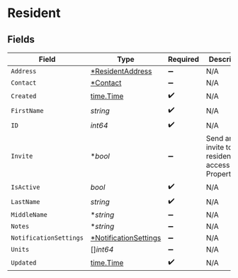 # Resident


## Fields

| Field                                                                | Type                                                                 | Required                                                             | Description                                                          |
| -------------------------------------------------------------------- | -------------------------------------------------------------------- | -------------------------------------------------------------------- | -------------------------------------------------------------------- |
| `Address`                                                            | [*ResidentAddress](../../models/shared/residentaddress.md)           | :heavy_minus_sign:                                                   | N/A                                                                  |
| `Contact`                                                            | [*Contact](../../models/shared/contact.md)                           | :heavy_minus_sign:                                                   | N/A                                                                  |
| `Created`                                                            | [time.Time](https://pkg.go.dev/time#Time)                            | :heavy_check_mark:                                                   | N/A                                                                  |
| `FirstName`                                                          | *string*                                                             | :heavy_check_mark:                                                   | N/A                                                                  |
| `ID`                                                                 | *int64*                                                              | :heavy_check_mark:                                                   | N/A                                                                  |
| `Invite`                                                             | **bool*                                                              | :heavy_minus_sign:                                                   | Send an invite to the resident to access PropertyMeld                |
| `IsActive`                                                           | *bool*                                                               | :heavy_check_mark:                                                   | N/A                                                                  |
| `LastName`                                                           | *string*                                                             | :heavy_check_mark:                                                   | N/A                                                                  |
| `MiddleName`                                                         | **string*                                                            | :heavy_minus_sign:                                                   | N/A                                                                  |
| `Notes`                                                              | **string*                                                            | :heavy_minus_sign:                                                   | N/A                                                                  |
| `NotificationSettings`                                               | [*NotificationSettings](../../models/shared/notificationsettings.md) | :heavy_minus_sign:                                                   | N/A                                                                  |
| `Units`                                                              | []*int64*                                                            | :heavy_minus_sign:                                                   | N/A                                                                  |
| `Updated`                                                            | [time.Time](https://pkg.go.dev/time#Time)                            | :heavy_check_mark:                                                   | N/A                                                                  |
